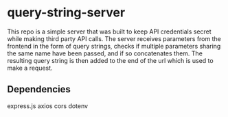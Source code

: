 # query-string-server

This repo is a simple server that was built to keep API credentials secret while making third party API calls. The server receives parameters from the frontend in the form of query strings, checks if multiple parameters sharing the same name have been passed, and if so concatenates them. The resulting query string is then added to the end of the url which is used to make a request.

## Dependencies
express.js
axios
cors
dotenv